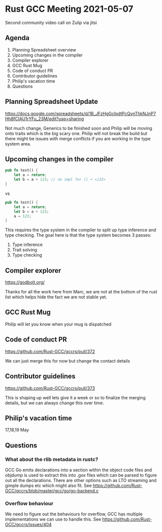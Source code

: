# Rust GCC Meeting 2021-05-07

Second community video call on Zulip via jitsi

## Agenda

1. Planning Spreadsheet overview
2. Upcoming changes in the compiler
3. Compiler explorer
4. GCC Rust Mug
5. Code of conduct PR
6. Contributor guidelines
7. Philip's vacation time
8. Questions

## Planning Spreadsheet Update

https://docs.google.com/spreadsheets/d/1B_JFzHgGclpdtPcQvnThkNJnP7Hh8fCIAU1rYFu_23M/edit?usp=sharing

Not much change, Generics to be finished soon and Philip will be moving onto traits which is the big scary one. Philip will not break the build but there might be issues with merge conflicts if you are working in the type system area.

## Upcoming changes in the compiler

```rust
pub fn test() {
    let a = return;
    let b = a + 123; // no impl for () + <i32>
}
```

vs 

```rust
pub fn test() {
    let a = return;
    let b = a + 123;
    a = 123;
}
```

This requires the type system in the compiler to split up type inference and type checking. The goal here is that the type system becomes 3 passes:

1. Type inference
2. Trait solving
3. Type checking

## Compiler explorer

https://godbolt.org/

Thanks for all the work here from Marc, we are not at the bottom of the rust list which helps hide the fact we are not stable yet.

## GCC Rust Mug

Philip will let you know when your mug is dispatched

## Code of conduct PR

https://github.com/Rust-GCC/gccrs/pull/372

We can just merge this for now but change the contact details

## Contributor guidelines

https://github.com/Rust-GCC/gccrs/pull/373

This is shaping up well lets give it a week or so to finalize the merging details, but we can always change this over time.

## Philip's vacation time

17,18,19 May

## Questions

### What about the rlib metadata in rustc?

GCC Go emits declarations into a section within the object code files and objdump is used to extract this into .gox files which can be parsed to figure out all the declarations. There are other options such as LTO streaming and gimple dumps etc which might also fit.
See https://github.com/Rust-GCC/gccrs/blob/master/gcc/go/go-backend.c

### Overflow behaviour

We need to figure out the behaviours for overflow, GCC has multiple implementations we can use to handle this.
See https://github.com/Rust-GCC/gccrs/issues/404

